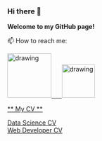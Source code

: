 ### Hi there 👋

**Welcome to my GitHub page!**


📫 How to reach me:

<a href="https://www.linkedin.com/in/kamrul-hasan-60767a183/"><img src="https://res.cloudinary.com/importdata/image/upload/v1595012354/linkedin_t9qiwy.png" alt="drawing" width="100"/> &nbsp;&nbsp;&nbsp;&nbsp;
<a href="https://www.kaggle.com/kh1997"><img src="https://res.cloudinary.com/importdata/image/upload/v1595012924/kaggle_ksaktb.png" alt="drawing" width="75"/>
  
** My CV **
 
[Data Science CV](https://www.overleaf.com/download/project/610a6a6ddf6c6fe4bd932070/build/17b9d8726e6-43d4c794c7c151a7/output/output.pdf?compileGroup=standard&clsiserverid=clsi-pre-emp-e2-f-pszm&popupDownload=true)<br>
[Web Developer CV](https://www.overleaf.com/download/project/6125f0d1a2397d68fb1e60e5/build/17b9d7ad903-5c6ff35ba440ff44/output/output.pdf?compileGroup=standard&clsiserverid=clsi-pre-emp-e2-e-mcs6&popupDownload=true)
